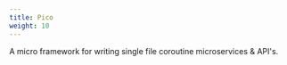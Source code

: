 ```yaml
---
title: Pico
weight: 10
---
```


A micro framework for writing single file coroutine microservices & API's.